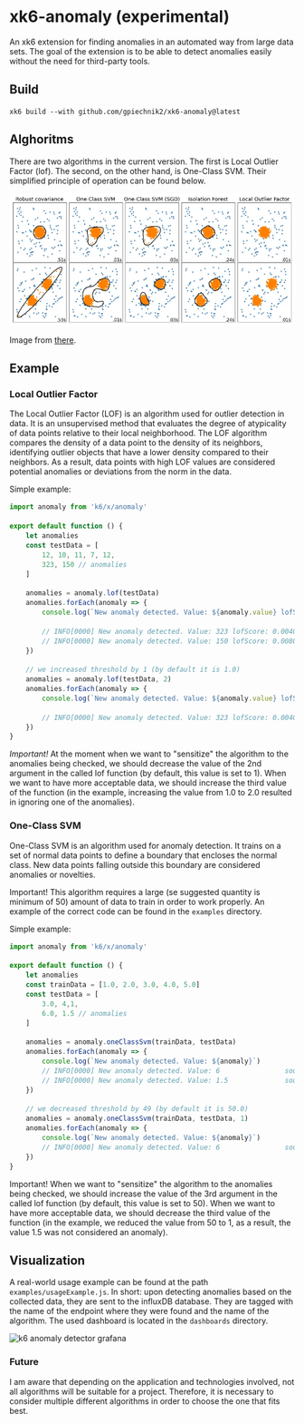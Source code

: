 # xk6-anomaly (experimental)

An xk6 extension for finding anomalies in an automated way from large data sets. The goal of the extension is to be able to detect anomalies easily without the need for third-party tools.

## Build

```shell
xk6 build --with github.com/gpiechnik2/xk6-anomaly@latest
```

## Alghoritms

There are two algorithms in the current version. The first is Local Outlier Factor (lof). The second, on the other hand, is One-Class SVM. Their simplified principle of operation can be found below.

![Alghoritms](https://github.com/gpiechnik2/xk6-anomaly/blob/main/images/alghoritms.png)

Image from [there](https://towardsdatascience.com/5-anomaly-detection-algorithms-every-data-scientist-should-know-b36c3605ea16).

## Example

### Local Outlier Factor

The Local Outlier Factor (LOF) is an algorithm used for outlier detection in data. It is an unsupervised method that evaluates the degree of atypicality of data points relative to their local neighborhood. The LOF algorithm compares the density of a data point to the density of its neighbors, identifying outlier objects that have a lower density compared to their neighbors. As a result, data points with high LOF values are considered potential anomalies or deviations from the norm in the data.

Simple example:

```javascript
import anomaly from 'k6/x/anomaly'

export default function () {
    let anomalies
    const testData = [ 
        12, 10, 11, 7, 12,
        323, 150 // anomalies
    ]

    anomalies = anomaly.lof(testData)
    anomalies.forEach(anomaly => {
        console.log(`New anomaly detected. Value: ${anomaly.value} lofScore: ${anomaly.lof_score}`)

        // INFO[0000] New anomaly detected. Value: 323 lofScore: 0.004032258064516129  source=console
        // INFO[0000] New anomaly detected. Value: 150 lofScore: 0.008036739380022962  source=console
    })

    // we increased threshold by 1 (by default it is 1.0)
    anomalies = anomaly.lof(testData, 2)
    anomalies.forEach(anomaly => {
        console.log(`New anomaly detected. Value: ${anomaly.value} lofScore: ${anomaly.lof_score}`)

        // INFO[0000] New anomaly detected. Value: 323 lofScore: 0.004032258064516129  source=console
    })
}
```

*Important!* At the moment when we want to "sensitize" the algorithm to the anomalies being checked, we should decrease the value of the 2nd argument in the called lof function (by default, this value is set to 1). When we want to have more acceptable data, we should increase the third value of the function (in the example, increasing the value from 1.0 to 2.0 resulted in ignoring one of the anomalies).

### One-Class SVM

One-Class SVM is an algorithm used for anomaly detection. It trains on a set of normal data points to define a boundary that encloses the normal class. New data points falling outside this boundary are considered anomalies or novelties.

Important! This algorithm requires a large (se suggested quantity is minimum of 50) amount of data to train in order to work properly. An example of the correct code can be found in the `examples` directory.

Simple example:

```javascript
import anomaly from 'k6/x/anomaly'

export default function () {
    let anomalies
    const trainData = [1.0, 2.0, 3.0, 4.0, 5.0]
    const testData = [
        3.0, 4,1,
        6.0, 1.5 // anomalies
    ]

    anomalies = anomaly.oneClassSvm(trainData, testData)
    anomalies.forEach(anomaly => {
        console.log(`New anomaly detected. Value: ${anomaly}`)
        // INFO[0000] New anomaly detected. Value: 6                source=console
        // INFO[0000] New anomaly detected. Value: 1.5              source=console
    })

    // we decreased threshold by 49 (by default it is 50.0)
    anomalies = anomaly.oneClassSvm(trainData, testData, 1)
    anomalies.forEach(anomaly => {
        console.log(`New anomaly detected. Value: ${anomaly}`)
        // INFO[0000] New anomaly detected. Value: 6                source=console
    })
}
```

Important! When we want to "sensitize" the algorithm to the anomalies being checked, we should increase the value of the 3rd argument in the called lof function (by default, this value is set to 50). When we want to have more acceptable data, we should decrease the third value of the function (in the example, we reduced the value from 50 to 1, as a result, the value 1.5 was not considered an anomaly).

## Visualization

A real-world usage example can be found at the path `examples/usageExample.js`. In short: upon detecting anomalies based on the collected data, they are sent to the influxDB database. They are tagged with the name of the endpoint where they were found and the name of the algorithm. The used dashboard is located in the `dashboards` directory.

![k6 anomaly detector grafana](https://github.com/gpiechnik2/xk6-anomaly/blob/main/images/jpgk6-anomaly-grafana.jpg)


### Future

I am aware that depending on the application and technologies involved, not all algorithms will be suitable for a project. Therefore, it is necessary to consider multiple different algorithms in order to choose the one that fits best.
